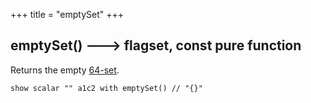 +++
title = "emptySet"
+++

## emptySet() 🡒 flagset, const pure function

Returns the empty [64-set](../../_/64set/).

```envision
show scalar "" a1c2 with emptySet() // "{}"
```
